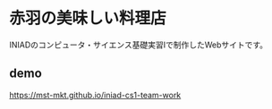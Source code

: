 # 赤羽の美味しい料理店
INIADのコンピュータ・サイエンス基礎実習Iで制作したWebサイトです。

## demo
https://mst-mkt.github.io/iniad-cs1-team-work
